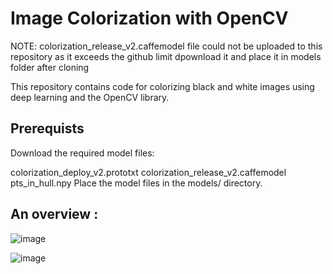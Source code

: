 # Image Colorization with OpenCV

NOTE: colorization_release_v2.caffemodel file could not be uploaded to this repository as it exceeds the github limit dpownload it and place it in models folder after cloning


This repository contains code for colorizing black and white images using deep learning and the OpenCV library.

## Prerequists
Download the required model files:

colorization_deploy_v2.prototxt
colorization_release_v2.caffemodel
pts_in_hull.npy
Place the model files in the models/ directory.

## An overview :


![image](https://github.com/rajath008/colorizing-black-and-white-images-python/assets/106469287/71e7d21a-b6e9-4ffe-8a88-8aecab457308)


![image](https://github.com/rajath008/colorizing-black-and-white-images-python/assets/106469287/de2e4f71-9f0a-4b1a-a6a3-14ec47105818)
